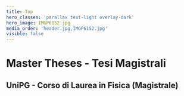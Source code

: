 ```yaml
---
title: Top
hero_classes: 'parallax text-light overlay-dark'
hero_image: IMGP6152.jpg
media_order: 'header.jpg,IMGP6152.jpg'
visible: false
---
```


# Master Theses - Tesi Magistrali
## **UniPG - Corso di Laurea in Fisica (Magistrale)**